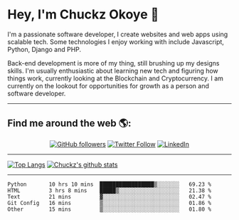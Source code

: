 # Hey, I'm Chuckz Okoye 👑


I'm a passionate software developer, I create websites and web apps using scalable tech. Some technologies I enjoy working with include Javascript, Python, Django and PHP.

Back-end development is more of my thing, still brushing up my designs skills. I'm usually enthusiastic about learning new tech and figuring how things work, currently looking at the Blockchain and Cryptocurrency.
I am currently on the lookout for opportunities for growth as a person and software developer.

-----

## Find me around the web 🌎:
<p align="center">
    <a href="https://github.com/tricelex"><img alt="GitHub followers" src="https://img.shields.io/github/followers/tricelex?style=social"></a>
	<a href="https://twitter.com/chuckzokoye"><img alt="Twitter Follow" src="https://img.shields.io/twitter/follow/chuckzokoye?style=social"></a>
	<a href="https://www.linkedin.com/in/chuckzokoye"><img src="https://img.shields.io/badge/LinkedIn--_.svg?style=social&logo=linkedin" alt="LinkedIn"></a>
</p>

-----
[![Top Langs](https://github-readme-stats.vercel.app/api/top-langs/?username=tricelex)](https://github.com/anuraghazra/github-readme-stats)   [![Chuckz's github stats](https://github-readme-stats.vercel.app/api?username=tricelex&count_private=true&show_icons=true&theme=shades-of-purple)](https://github.com/anuraghazra/github-readme-stats)





-----

<!--START_SECTION:waka-->
```text
Python       10 hrs 10 mins  █████████████████▒░░░░░░░   69.23 % 
HTML         3 hrs 8 mins    █████▒░░░░░░░░░░░░░░░░░░░   21.38 % 
Text         21 mins         ▓░░░░░░░░░░░░░░░░░░░░░░░░   02.47 % 
Git Config   16 mins         ▒░░░░░░░░░░░░░░░░░░░░░░░░   01.86 % 
Other        15 mins         ▒░░░░░░░░░░░░░░░░░░░░░░░░   01.80 % 
```
<!--END_SECTION:waka-->